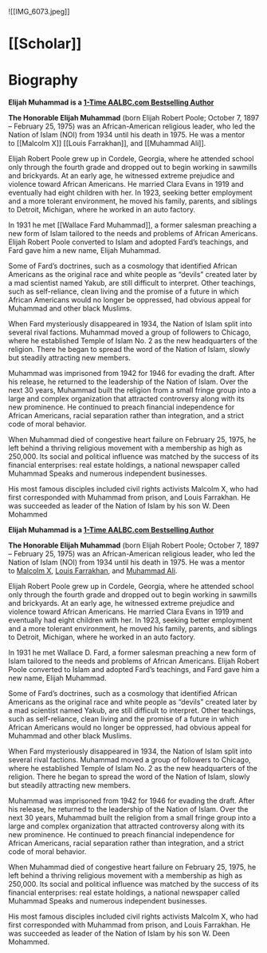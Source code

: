 ![[IMG_6073.jpeg]]

# [[Scholar]]
# Biography
**Elijah Muhammad is a [1-Time AALBC.com Bestselling Author](https://aalbc.com/books/bestselling-author.php?author_name=Elijah+Muhammad)**

**The Honorable Elijah Muhammad** (born Elijah Robert Poole; October 7, 1897 – February 25, 1975) was an African-American religious leader, who led the Nation of Islam (NOI) from 1934 until his death in 1975. He was a mentor to [[Malcolm X]] [[Louis Farrakhan]], and [[Muhammad Ali]].

Elijah Robert Poole grew up in Cordele, Georgia, where he attended school only through the fourth grade and dropped out to begin working in sawmills and brickyards. At an early age, he witnessed extreme prejudice and violence toward African Americans. He married Clara Evans in 1919 and eventually had eight children with her. In 1923, seeking better employment and a more tolerant environment, he moved his family, parents, and siblings to Detroit, Michigan, where he worked in an auto factory.

In 1931 he met [[Wallace Fard Muhammad]], a former salesman preaching a new form of Islam tailored to the needs and problems of African Americans. Elijah Robert Poole converted to Islam and adopted Fard’s teachings, and Fard gave him a new name, Elijah Muhammad.

Some of Fard’s doctrines, such as a cosmology that identified African Americans as the original race and white people as “devils” created later by a mad scientist named Yakub, are still difficult to interpret. Other teachings, such as self-reliance, clean living and the promise of a future in which African Americans would no longer be oppressed, had obvious appeal for Muhammad and other black Muslims.

When Fard mysteriously disappeared in 1934, the Nation of Islam split into several rival factions. Muhammad moved a group of followers to Chicago, where he established Temple of Islam No. 2 as the new headquarters of the religion. There he began to spread the word of the Nation of Islam, slowly but steadily attracting new members.

Muhammad was imprisoned from 1942 for 1946 for evading the draft. After his release, he returned to the leadership of the Nation of Islam. Over the next 30 years, Muhammad built the religion from a small fringe group into a large and complex organization that attracted controversy along with its new prominence. He continued to preach financial independence for African Americans, racial separation rather than integration, and a strict code of moral behavior. 

When Muhammad died of congestive heart failure on February 25, 1975, he left behind a thriving religious movement with a membership as high as 250,000. Its social and political influence was matched by the success of its financial enterprises: real estate holdings, a national newspaper called Muhammad Speaks and numerous independent businesses. 

His most famous disciples included civil rights activists Malcolm X, who had first corresponded with Muhammad from prison, and Louis Farrakhan. He was succeeded as leader of the Nation of Islam by his son W. Deen Mohammed

**Elijah Muhammad is a [1-Time AALBC.com Bestselling Author](https://aalbc.com/books/bestselling-author.php?author_name=Elijah+Muhammad)**

**The Honorable Elijah Muhammad** (born Elijah Robert Poole; October 7, 1897 – February 25, 1975) was an African-American religious leader, who led the Nation of Islam (NOI) from 1934 until his death in 1975. He was a mentor to [Malcolm X](https://aalbc.com/authors/author.php?author_name=Malcolm+X), [Louis Farrakhan](https://aalbc.com/authors/author.php?author_name=Louis+Farrakhan), and [Muhammad Ali](https://aalbc.com/reviews/film-reviews.php?id=1674).

Elijah Robert Poole grew up in Cordele, Georgia, where he attended school only through the fourth grade and dropped out to begin working in sawmills and brickyards. At an early age, he witnessed extreme prejudice and violence toward African Americans. He married Clara Evans in 1919 and eventually had eight children with her. In 1923, seeking better employment and a more tolerant environment, he moved his family, parents, and siblings to Detroit, Michigan, where he worked in an auto factory.

In 1931 he met Wallace D. Fard, a former salesman preaching a new form of Islam tailored to the needs and problems of African Americans. Elijah Robert Poole converted to Islam and adopted Fard’s teachings, and Fard gave him a new name, Elijah Muhammad.

Some of Fard’s doctrines, such as a cosmology that identified African Americans as the original race and white people as “devils” created later by a mad scientist named Yakub, are still difficult to interpret. Other teachings, such as self-reliance, clean living and the promise of a future in which African Americans would no longer be oppressed, had obvious appeal for Muhammad and other black Muslims.

When Fard mysteriously disappeared in 1934, the Nation of Islam split into several rival factions. Muhammad moved a group of followers to Chicago, where he established Temple of Islam No. 2 as the new headquarters of the religion. There he began to spread the word of the Nation of Islam, slowly but steadily attracting new members.

Muhammad was imprisoned from 1942 for 1946 for evading the draft. After his release, he returned to the leadership of the Nation of Islam. Over the next 30 years, Muhammad built the religion from a small fringe group into a large and complex organization that attracted controversy along with its new prominence. He continued to preach financial independence for African Americans, racial separation rather than integration, and a strict code of moral behavior. 

When Muhammad died of congestive heart failure on February 25, 1975, he left behind a thriving religious movement with a membership as high as 250,000. Its social and political influence was matched by the success of its financial enterprises: real estate holdings, a national newspaper called Muhammad Speaks and numerous independent businesses. 

His most famous disciples included civil rights activists Malcolm X, who had first corresponded with Muhammad from prison, and Louis Farrakhan. He was succeeded as leader of the Nation of Islam by his son W. Deen Mohammed.